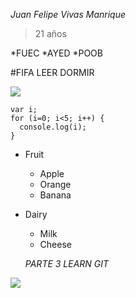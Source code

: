 *Juan Felipe Vivas Manrique*
> 21 años

*FUEC
*AYED
*POOB

#FIFA
LEER
DORMIR

![](https://commonmark.org/help/images/favicon.png)
```
var i;
for (i=0; i<5; i++) {
  console.log(i);
}
```
* Fruit
  * Apple
  * Orange
  * Banana
* Dairy
  * Milk
  * Cheese

  *PARTE 3 LEARN GIT*

![](https://drive.google.com/file/d/1vZoxH2h9rjLDbYCS0HcVO7ItePbAIOr2/view?usp=sharing)

